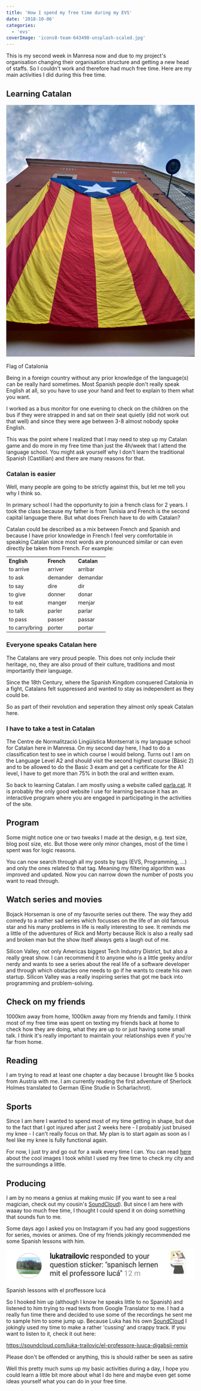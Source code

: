 ```yaml
---
title: 'How I spend my free time during my EVS'
date: '2018-10-06'
categories:
  - 'evs'
coverImage: 'icons8-team-643498-unsplash-scaled.jpg'
---
```


This is my second week in Manresa now and due to my project's organisation changing their organisation structure and getting a new head of staffs. So I couldn't work and therefore had much free time. Here are my main activities I did during this free time.

## Learning Catalan

![Flag of Catalonia](images/P_20181001_191256_vHDR_Auto_HP-1.jpg)

Flag of Catalonia

Being in a foreign country without any prior knowledge of the language(s) can be really hard sometimes. Most Spanish people don't really speak English at all, so you have to use your hand and feet to explain to them what you want.

I worked as a bus monitor for one evening to check on the children on the bus if they were strapped in and sat on their seat quietly (did not work out that well) and since they were age between 3-8 almost nobody spoke English.

This was the point where I realized that I may need to step up my Catalan game and do more in my free time than just the 4h/week that I attend the language school. You might ask yourself why I don't learn the traditional Spanish (Castillian) and there are many reasons for that.

### Catalan is easier 

Well, many people are going to be strictly against this, but let me tell you why I think so.

In primary school I had the opportunity to join a french class for 2 years. I took the class because my father is from Tunisia and French is the second capital language there. But what does French have to do with Catalan?

Catalan could be described as a mix between French and Spanish and because I have prior knowledge in French I feel very comfortable in speaking Catalan since most words are pronounced similar or can even directly be taken from French. For example:

<table class="wp-block-table"><tbody><tr><td><strong>English</strong></td><td><strong>French</strong></td><td><strong>Catalan</strong></td></tr><tr><td>to arrive<br></td><td>arriver</td><td>arribar<br></td></tr><tr><td>to ask</td><td>demander</td><td>demandar</td></tr><tr><td>to say</td><td>dire</td><td>dir</td></tr><tr><td>to give</td><td>donner</td><td>donar</td></tr><tr><td>to eat</td><td>manger</td><td>menjar</td></tr><tr><td>to talk</td><td>parler</td><td>parlar</td></tr><tr><td>to pass</td><td>passer</td><td>passar</td></tr><tr><td>to carry/bring</td><td>porter</td><td>portar</td></tr></tbody></table>

### Everyone speaks Catalan here

The Catalans are very proud people. This does not only include their heritage, no, they are also proud of their culture, traditions and most importantly their language.

Since the 18th Century, where the Spanish Kingdom conquered Catalonia in a fight, Catalans felt suppressed and wanted to stay as independent as they could be.

So as part of their revolution and seperation they almost only speak Catalan here.

### I have to take a test in Catalan

The Centre de Normalització Lingüística Montserrat is my language school for Catalan here in Manresa. On my second day here, I had to do a classification test to see in which course I would belong. Turns out I am on the Language Level A2 and should visit the second highest course (Bàsic 2) and to be allowed to do the Basic 3 exam and get a certificate for the A1 level, I have to get more than 75% in both the oral and written exam.

So back to learning Catalan. I am mostly using a website called [parla.cat](http://www.parla.cat/pres_catalaenlinia/AppPHP/login/index.php). It is probably the only good website I use for learning because it has an interactive program where you are engaged in participating in the activities of the site.

## Program

Some might notice one or two tweaks I made at the design, e.g. text size, blog post size, etc. But those were only minor changes, most of the time I spent was for logic reasons.

You can now search through all my posts by tags (EVS, Programming, ...) and only the ones related to that tag. Meaning my filtering algorithm was improved and updated. Now you can narrow down the number of posts you want to read through.

## Watch series and movies

Bojack Horseman is one of my favourite series out there. The way they add comedy to a rather sad series which focusses on the life of an old famous star and his many problems in life is really interesting to see. It reminds me a little of the adventures of Rick and Morty because Rick is also a really sad and broken man but the show itself always gets a laugh out of me.

Silicon Valley, not only Americas biggest Tech Industry District, but also a really great show. I can recommend it to anyone who is a little geeky and/or nerdy and wants to see a series about the real life of a software developer and through which obstacles one needs to go if he wants to create his own startup. Silicon Valley was a really inspiring series that got me back into programming and problem-solving.

## Check on my friends

1000km away from home, 1000km away from my friends and family. I think most of my free time was spent on texting my friends back at home to check how they are doing, what they are up to or just having some small talk. I think it's really important to maintain your relationships even if you're far from home.

## Reading

I am trying to read at least one chapter a day because I brought like 5 books from Austria with me. I am currently reading the first adventure of Sherlock Holmes translated to German (Eine Studie in Scharlachrot).

## Sports

Since I am here I wanted to spend most of my time getting in shape, but due to the fact that I got injured after just 2 weeks here - I probably just bruised my knee - I can't really focus on that. My plan is to start again as soon as I feel like my knee is fully functional again.

For now, I just try and go out for a walk every time I can. You can read [here](https://gabsii.com/blog/small-tour-around-manresa) about the cool images I took whilst I used my free time to check my city and the surroundings a little.

## Producing

I am by no means a genius at making music (if you want to see a real magician, check out my cousin's [SoundCloud](https://soundcloud.com/wuslator)). But since I am here with waaay too much free time, I thought I could spend it on doing something that sounds fun to me.

Some days ago I asked you on Instagram if you had any good suggestions for series, movies or animes. One of my friends jokingly recommended me some Spanish lessons with him.

![Spanish lessons with el proffessore luka](images/WhatsApp-Image-2018-10-04-at-7.50.18-PM.jpeg)

Spanish lessons with el proffessore lucá

So I hooked him up (although I know he speaks little to no Spanish) and listened to him trying to read texts from Google Translator to me. I had a really fun time there and decided to use some of the recordings he sent me to sample him to some jump up. Because Luka has his own [SoundCloud](https://soundcloud.com/luka-trailovic) I jokingly used my time to make a rather 'cussing' and crappy track. If you want to listen to it, check it out here:

https://soundcloud.com/luka-trailovic/el-professore-luuca-djgabsii-remix

Please don't be offended or anything, this is should rather be seen as satire

Well this pretty much sums up my basic activities during a day, I hope you could learn a little bit more about what I do here and maybe even get some ideas yourself what you can do in your free time.
